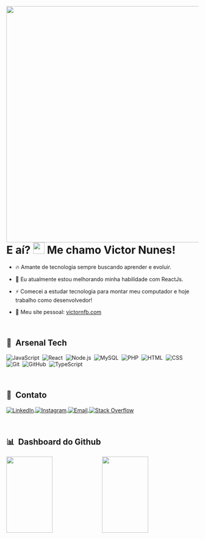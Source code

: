 <img
     align="right"
     height="620em"
     src="https://raw.githubusercontent.com/gist/Victornfb/02007aaa790fd0173d60529a3b94d5fb/raw/fdd1a14aa5f29df510fcc5ff664affb827abf8d9/profileCard.svg"
/>
<h1 align="left">
    E aí? <img src="https://raw.githubusercontent.com/kaueMarques/kaueMarques/master/hi.gif" width="30px"> Me chamo Victor Nunes!<br>
</h1>

- 🔥 Amante de tecnologia sempre buscando aprender e evoluir.

- 🔭 Eu atualmente estou melhorando minha habilidade com ReactJs.

- ⚡ Comecei a estudar tecnologia para montar meu computador e hoje trabalho como desenvolvedor!

- 🚀 Meu site pessoal: [victornfb.com](https://victornfb.com)

<br>

## 🧪 &nbsp;Arsenal Tech

![JavaScript](https://img.shields.io/badge/-JavaScript-202323?style=flat&logo=javascript)&nbsp;
![React](https://img.shields.io/badge/-React-202323?style=flat&logo=react)&nbsp;
![Node.js](https://img.shields.io/badge/-Node.js-202323?style=flat&logo=node.js)&nbsp;
![MySQL](https://img.shields.io/badge/-MySQL-202323?style=flat&logo=mysql)&nbsp;
![PHP](https://img.shields.io/badge/-PHP-202323?style=flat&logo=php)&nbsp;
![HTML](https://img.shields.io/badge/-HTML-202323?style=flat&logo=HTML5)&nbsp;
![CSS](https://img.shields.io/badge/-CSS-202323?style=flat&logo=CSS3&logoColor=1572B6)&nbsp;
![Git](https://img.shields.io/badge/-Git-202323?style=flat&logo=git)&nbsp;
![GitHub](https://img.shields.io/badge/-GitHub-202323?style=flat&logo=github)&nbsp;
![TypeScript](https://img.shields.io/badge/-TypeScript-202323?style=flat&logo=typescript)&nbsp;

<br>

## 🎯 &nbsp;Contato

<p align="left">
    <a href="https://www.linkedin.com/in/victornfb/" target="_blank">
        <img align="center" src="https://img.shields.io/badge/-LinkedIn-202323?style=flat&logo=linkedin&logoColor=blue" alt="LinkedIn"/>
    </a>
    <a href="https://www.instagram.com/victornfb/" target="_blank">
      <img align="center" src="https://img.shields.io/badge/-Instagram-202323?style=flat&logo=instagram" alt="Instagram"/>  
    </a>
    <a href="mailto:victornfb@outlook.com" target="_blank">
      <img align="center" src="https://img.shields.io/badge/-Email-202323?style=flat&logo=microsoft-outlook&logoColor=blue" alt="Email"/>  
    </a>
    <a href="https://stackoverflow.com/users/14765667/victornfb" target="_blank">
      <img align="center" src="https://img.shields.io/badge/-Stack Overflow-202323?style=flat&logo=stackoverflow" alt="Stack Overflow"/>  
    </a>
</p>

<br>

## 📊 &nbsp;Dashboard do Github

<p align="left">
    <img width="49%" height="200em" style="display: inline-block;" src="https://github-readme-stats.vercel.app/api/top-langs/?username=Victornfb&layout=compact" />
    <img width="49%" height="200em" style="display: inline-block;" src="https://github-readme-stats.vercel.app/api?username=Victornfb&show_icons=true&count_private=true" />
</p>
